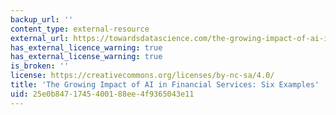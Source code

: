 ```yaml
---
backup_url: ''
content_type: external-resource
external_url: https://towardsdatascience.com/the-growing-impact-of-ai-in-financial-services-six-examples-da386c0301b2
has_external_licence_warning: true
has_external_license_warning: true
is_broken: ''
license: https://creativecommons.org/licenses/by-nc-sa/4.0/
title: 'The Growing Impact of AI in Financial Services: Six Examples'
uid: 25e0b847-1745-4001-88ee-4f9365043e11
---
```

